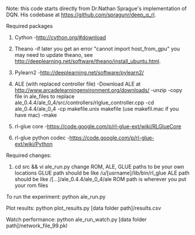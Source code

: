 Note: this code starts directly from Dr.Nathan Sprague's implementation of DQN. His codebase at https://github.com/spragunr/deep_q_rl.

Required packages
1. Cython
-http://cython.org/#download

2. Theano
-if later you get an error "cannot import host_from_gpu" you may need to update theano, see http://deeplearning.net/software/theano/install_ubuntu.html.

3. Pylearn2
-http://deeplearning.net/software/pylearn2/

4. ALE (with replaced controller file)
-Download ALE at http://www.arcadelearningenvironment.org/downloads/
-unzip
-copy file in ale_files to replace ale_0.4.4/ale_0_4/src/controllers/rlglue_controller.cpp
-cd ale_0.4.4/ale_0_4
-cp makefile.unix makefile (use makefil.mac if you have mac)
-make

5. rl-glue core
-https://code.google.com/p/rl-glue-ext/wiki/RLGlueCore

6. rl-glue python codec
-https://code.google.com/p/rl-glue-ext/wiki/Python

Required changes:
1. cd src && vi ale_run.py
change ROM, ALE, GLUE paths to be your own locations
GLUE path should be like /u/[usrname]/lib/bin/rl_glue
ALE path should be like /[...]/ale_0.4.4/ale_0_4/ale
ROM path is wherever you put your rom files

To run the experiment:
python ale_run.py

Plot results:
python plot_results.py [data folder path]/results.csv

Watch performance:
python ale_run_watch.py [data folder path]/network_file_99.pkl
